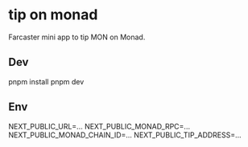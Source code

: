 # tip on monad
Farcaster mini app to tip MON on Monad.

## Dev
pnpm install
pnpm dev

## Env
NEXT_PUBLIC_URL=...
NEXT_PUBLIC_MONAD_RPC=...
NEXT_PUBLIC_MONAD_CHAIN_ID=...
NEXT_PUBLIC_TIP_ADDRESS=...

